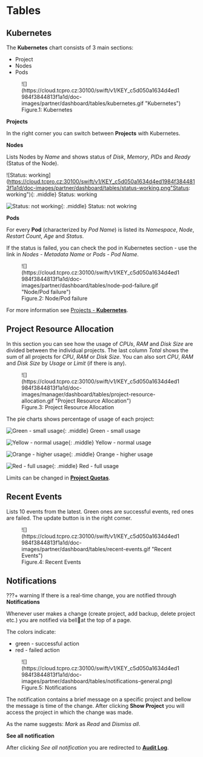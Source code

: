 # **Tables**

## **Kubernetes**

The **Kubernetes** chart consists of 3 main sections:

* Project
* Nodes
* Pods

<figure markdown>
  ![](https://cloud.tcpro.cz:30100/swift/v1/KEY_c5d050a1634d4ed1984f3844813f1a1d/doc-images/partner/dashboard/tables/kubernetes.gif "Kubernetes")
  <figcaption>Figure.1: Kubernetes</figcaption>
</figure>

**Projects**

In the right corner you can switch between **Projects** with Kubernetes.

**Nodes**

Lists Nodes by *Name* and shows status of *Disk*, *Memory*, *PIDs* and *Ready* (Status of the Node).

![Status: working](https://cloud.tcpro.cz:30100/swift/v1/KEY_c5d050a1634d4ed1984f3844813f1a1d/doc-images/partner/dashboard/tables/status-working.png"Status: working"){: .middle} Status: working

![Status: not working](https://cloud.tcpro.cz:30100/swift/v1/KEY_c5d050a1634d4ed1984f3844813f1a1d/doc-images/partner/dashboard/tables/status-not-working.png){: .middle} Status: not wokring

**Pods**

For every **Pod** (characterized by *Pod Name*) is listed its *Namespace*, *Node*, *Restart* *Count*, *Age* and *Status*.

If the status is failed, you can check the pod in Kubernetes section - use the link in *Nodes - Metadata Name* or *Pods - Pod Name*.

<figure markdown>
  ![](https://cloud.tcpro.cz:30100/swift/v1/KEY_c5d050a1634d4ed1984f3844813f1a1d/doc-images/partner/dashboard/tables/node-pod-failure.gif "Node/Pod failure")
  <figcaption>Figure.2: Node/Pod failure</figcaption>
</figure>

For more information see [Projects - **Kubernetes**](../../projects/kubernetes).

## **Project Resource Allocation**

In this section you can see how the usage of *CPUs*, *RAM* and *Disk* *Size* are divided between the individual projects. The last column *Total* shows the sum of all projects for *CPU*, *RAM* or *Disk Size*. You can also sort *CPU*, *RAM* and *Disk Size*  by *Usage* or *Limit* (if there is any).

<figure markdown>
  ![](https://cloud.tcpro.cz:30100/swift/v1/KEY_c5d050a1634d4ed1984f3844813f1a1d/doc-images/manager/dashboard/tables/project-resource-allocation.gif "Project Resource Allocation")
  <figcaption>Figure.3: Project Resource Allocation</figcaption>
</figure>

The pie charts shows percentage of usage of each project:

![Green - small usage](https://cloud.tcpro.cz:30100/swift/v1/KEY_c5d050a1634d4ed1984f3844813f1a1d/doc-images/partner/dashboard/tables/green-small-usage.png "Small Usage"){: .middle} Green - small usage

![Yellow - normal usage](https://cloud.tcpro.cz:30100/swift/v1/KEY_c5d050a1634d4ed1984f3844813f1a1d/doc-images/partner/dashboard/tables/yellow-normal-usage.png "Normal Usage"){: .middle} Yellow - normal usage

![Orange - higher usage](https://cloud.tcpro.cz:30100/swift/v1/KEY_c5d050a1634d4ed1984f3844813f1a1d/doc-images/partner/dashboard/tables/orange-higher-usage.png "Higher Usage"){: .middle} Orange - higher usage

![Red - full usage](https://cloud.tcpro.cz:30100/swift/v1/KEY_c5d050a1634d4ed1984f3844813f1a1d/doc-images/partner/dashboard/tables/red-full-usage.png "Full Usage"){: .middle} Red - full usage

Limits can be changed in [**Project Quotas**](../../project-quotas).

## **Recent Events**

Lists 10 events from the latest. Green ones are successful events, red ones are failed. The update button is in the right corner.

<figure markdown>
  ![](https://cloud.tcpro.cz:30100/swift/v1/KEY_c5d050a1634d4ed1984f3844813f1a1d/doc-images/partner/dashboard/tables/recent-events.gif "Recent Events")
  <figcaption>Figure.4: Recent Events</figcaption>
</figure>

## **Notifications**

???+ warning
    If there is a real-time change, you are notified through **Notifications**

Whenever user makes a change (create project, add backup, delete project etc.) you are notified via bell:bell:at the top of a page.

The colors indicate:

* green - successful action
* red - failed action

<figure markdown>
  ![](https://cloud.tcpro.cz:30100/swift/v1/KEY_c5d050a1634d4ed1984f3844813f1a1d/doc-images/partner/dashboard/tables/notifications-general.png)
  <figcaption>Figure.5: Notifications</figcaption>
</figure>

The notification contains a brief message on a specific project and bellow the message is time of the change. After clicking **Show Project** you will access the project in which the change was made.

As the name suggests: *Mark* as *Read* and *Dismiss all*.

**See all notification**

After clicking *See all notification* you are redirected to [**Audit Log**](../../audit-log).
